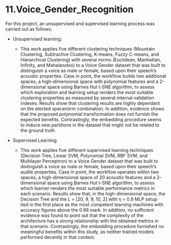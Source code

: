 # 11.Voice_Gender_Recognition

For this project, an unsupervised and supervised learning process was carried out as follows:

- Unsupervised learning: 

  - This work applies five different clustering techniques (Mountain Clustering, Subtractive Clustering, K-means,
  Fuzzy C-means, and Hierarchical Clustering) with several norms
  (Euclidean, Manhattan, Infinity, and Mahalanobis) to a Voice
  Gender dataset that was built to distinguish a voice as male or female, based upon their speech’s acoustic properties. Case in point,
  the workflow builds two additional spaces, a high-dimensional
  space with polynomial features and a 2-dimensional space using
  Barnes Hut t-SNE algorithm, to assess which exploration and
  learning setup renders the most suitable clustering properties
  as measured by several internal validation indexes. Results show
  that clustering results are highly dependant on the elected spacenorm combination. In addition, evidence shows that the proposed
  polynomial transformation does not furnish the expected benefits.
  Contrastingly, the embedding procedure seems to induce new
  partitions in the dataset that might not be related to the ground
  truth
  
 
- Supervised Learning 
    - This work applies five different supervised learning
  techniques (Decision Tree, Linear SVM, Polynomial SVM, RBF
  SVM, and Multilayer Perceptron) to a Voice Gender dataset that
  was built to distinguish a voice as male or female, based upon
  their speech’s audile properties. Case in point, the workflow
  operates within two spaces, a high-dimensional space of 20
  acoustic features and a 2-dimensional space using Barnes Hut
  t-SNE algorithm, to assess which learner renders the most
  suitable performance metrics in each scenario. Results show
  that, in the high-dimensional space, the Decision Tree and the
  L = [20, 9, 9, 10, 2] with η = 0.9 MLP setup tied in the first
  place as the most competent learning machines with accuracy
  figures above the 0.98 mark. In addition, no sufficient evidence
  was found to point out that the complexity of the architecture has
  a strong relationship with the obtained metrics in that scenario.
  Contrastingly, the embedding procedure furnished no meaningful
  benefits within this study, as neither trained models performed
  decently in that context.
